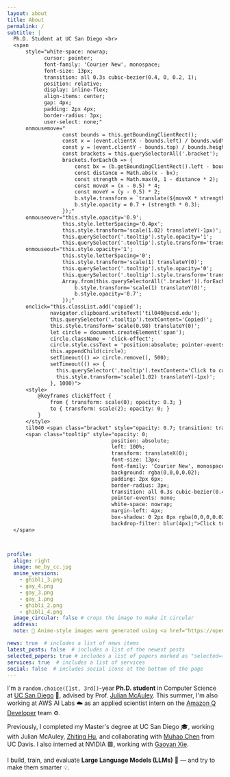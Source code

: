```yaml
---
layout: about
title: About
permalink: /
subtitle: |
  Ph.D. Student at UC San Diego <br>
  <span 
      style="white-space: nowrap; 
            cursor: pointer;
            font-family: 'Courier New', monospace;
            font-size: 13px;
            transition: all 0.3s cubic-bezier(0.4, 0, 0.2, 1);
            position: relative;
            display: inline-flex;
            align-items: center;
            gap: 4px;
            padding: 2px 4px;
            border-radius: 3px;
            user-select: none;"
      onmousemove="
                  const bounds = this.getBoundingClientRect();
                  const x = (event.clientX - bounds.left) / bounds.width;
                  const y = (event.clientY - bounds.top) / bounds.height;
                  const brackets = this.querySelectorAll('.bracket');
                  brackets.forEach(b => {
                      const bx = (b.getBoundingClientRect().left - bounds.left) / bounds.width;
                      const distance = Math.abs(x - bx);
                      const strength = Math.max(0, 1 - distance * 2);
                      const moveX = (x - 0.5) * 4;
                      const moveY = (y - 0.5) * 2;
                      b.style.transform = `translate(${moveX * strength}px, ${moveY * strength}px) scale(${1 + strength * 0.1})`;
                      b.style.opacity = 0.7 + (strength * 0.3);
                  });"
      onmouseover="this.style.opacity='0.9'; 
                  this.style.letterSpacing='0.4px';
                  this.style.transform='scale(1.02) translateY(-1px)';
                  this.querySelector('.tooltip').style.opacity='1';
                  this.querySelector('.tooltip').style.transform='translateX(8px)';" 
      onmouseout="this.style.opacity='1'; 
                  this.style.letterSpacing='0';
                  this.style.transform='scale(1) translateY(0)';
                  this.querySelector('.tooltip').style.opacity='0';
                  this.querySelector('.tooltip').style.transform='translateX(0)';
                  Array.from(this.querySelectorAll('.bracket')).forEach(b => {
                      b.style.transform='scale(1) translateY(0)';
                      b.style.opacity='0.7';
                  });"
      onclick="this.classList.add('copied');
              navigator.clipboard.writeText('til040@ucsd.edu');
              this.querySelector('.tooltip').textContent='Copied!';
              this.style.transform='scale(0.98) translateY(0)';
              let circle = document.createElement('span');
              circle.className = 'click-effect';
              circle.style.cssText = 'position:absolute; pointer-events:none; background:rgba(0,0,0,0.05); border-radius:50%; transform:scale(0); animation:clickEffect 0.5s ease-out; width:100%; height:100%; left:0; top:0;';
              this.appendChild(circle);
              setTimeout(() => circle.remove(), 500);
              setTimeout(() => {
                this.querySelector('.tooltip').textContent='Click to copy';
                this.style.transform='scale(1.02) translateY(-1px)';
              }, 1000)">
      <style>
          @keyframes clickEffect {
              from { transform: scale(0); opacity: 0.3; }
              to { transform: scale(2); opacity: 0; }
          }
      </style>
      til040 <span class="bracket" style="opacity: 0.7; transition: transform 0.2s ease-out, opacity 0.2s ease"><span style="opacity: 0.9">🌀</span></span> ucsd <span class="bracket" style="opacity: 0.7; transition: transform 0.2s ease-out, opacity 0.2s ease"><span style="opacity: 0.9">✨</span></span> edu
      <span class="tooltip" style="opacity: 0;
                                  position: absolute;
                                  left: 100%;
                                  transform: translateX(0);
                                  font-size: 13px;
                                  font-family: 'Courier New', monospace;
                                  background: rgba(0,0,0,0.02);
                                  padding: 2px 6px;
                                  border-radius: 3px;
                                  transition: all 0.3s cubic-bezier(0.4, 0, 0.2, 1);
                                  pointer-events: none;
                                  white-space: nowrap;
                                  margin-left: 4px;
                                  box-shadow: 0 2px 8px rgba(0,0,0,0.02);
                                  backdrop-filter: blur(4px);">Click to copy</span>
  </span>



profile:
  align: right
  image: me_by_cc.jpg
  anime_versions:
    - ghibli_3.png
    - gay_4.png
    - gay_3.png
    - gay_1.png
    - ghibli_2.png
    - ghibli_4.png
  image_circular: false # crops the image to make it circular
  address:
  note: 🎨 Anime-style images were generated using <a href="https://openai.com/index/introducing-4o-image-generation/">GPT-4o</a>.

news: true  # includes a list of news items
latest_posts: false  # includes a list of the newest posts
selected_papers: true # includes a list of papers marked as "selected={true}"
services: true  # includes a list of services
social: false  # includes social icons at the bottom of the page
---
```


I'm a `random.choice([1st, 3rd])`-year **Ph.D. student** in Computer Science at [UC San Diego](https://ucsd.edu) 🔱, advised by Prof. [Julian McAuley](https://cseweb.ucsd.edu/~jmcauley/). This summer, I'm also working at AWS AI Labs ☁️ as an applied scientist intern on the [Amazon Q Developer](https://aws.amazon.com/q/developer/) team ⚙️.

Previously, I completed my Master's degree at UC San Diego 🎓, working with Julian McAuley, [Zhiting Hu](http://zhiting.ucsd.edu/index.html), and collaborating with [Muhao Chen](https://muhaochen.github.io/) from UC Davis. I also interned at NVIDIA 🟩, working with [Gaoyan Xie](https://www.linkedin.com/in/gaoyan-xie-b2170517/).

I build, train, and evaluate **Large Language Models (LLMs)** 🧠 — and try to make them smarter 💡.
